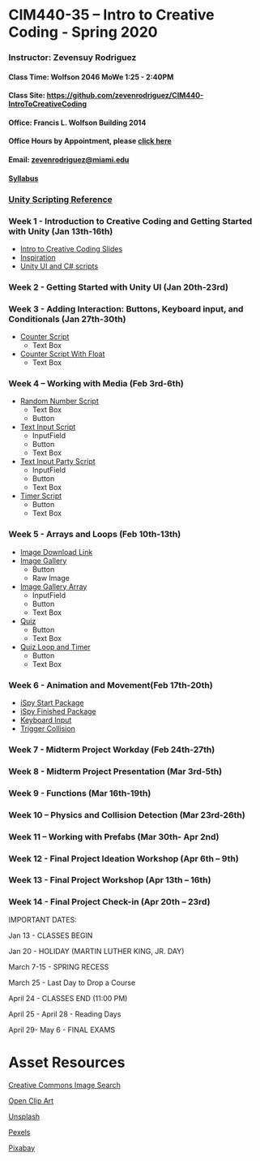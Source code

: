 # CIM440-35 – Intro to Creative Coding - Spring 2020  

### Instructor: Zevensuy Rodriguez
#### Class Time: Wolfson 2046 MoWe 1:25 - 2:40PM
#### Class Site: https://github.com/zevenrodriguez/CIM440-IntroToCreativeCoding
#### Office: Francis L. Wolfson Building 2014
#### Office Hours by Appointment, please [click here](https://outlook.office365.com/owa/calendar/OfficeHours@miamiedu.onmicrosoft.com/bookings/)
#### Email: zevenrodriguez@miami.edu
#### [Syllabus](CIM440-IntrotoCreativeCoding-General.pdf)

### [Unity Scripting Reference](https://docs.unity3d.com/2019.2/Documentation/ScriptReference/index.html)

### Week 1 - Introduction to Creative Coding and Getting Started with Unity (Jan 13th-16th)

* [Intro to Creative Coding Slides](https://docs.google.com/presentation/d/1JOyKlBnO07jWDOI2GCSGj7Qi4ifHQrrECOa8ZJdVJA8/edit?usp=sharing)
* [Inspiration](inspiration.md)
* [Unity UI and C# scripts](https://docs.google.com/presentation/d/1p4PsdqcDyNW-75JJrLv6wtzsfHaFDP6hFd_TB3zaaOo/edit?usp=sharing)

### Week 2 - Getting Started with Unity UI (Jan 20th-23rd)

### Week 3 - Adding Interaction: Buttons, Keyboard input, and Conditionals (Jan 27th-30th)

* [Counter Script](/examples/CC-GettingStarted/Assets/script/exampleScripts/counterscript.cs)
  * Text Box
* [Counter Script With Float](/examples/CC-GettingStarted/Assets/script/exampleScripts/counterfloatscript.cs)
  * Text Box

### Week 4 – Working with Media (Feb 3rd-6th)

* [Random Number Script](/examples/CC-GettingStarted/Assets/script/exampleScripts/randomnumber.cs)
  * Text Box
  * Button
* [Text Input Script](/examples/CC-GettingStarted/Assets/script/exampleScripts/entertext.cs)
  * InputField
  * Button
  * Text Box
* [Text Input Party Script](/examples/CC-GettingStarted/Assets/script/exampleScripts/inputpartyscript.cs)
  * InputField
  * Button
  * Text Box  
* [Timer Script](/examples/CC-GettingStarted/Assets/script/exampleScripts/timerScript.cs)
  * Button
  * Text Box

### Week 5 - Arrays and Loops (Feb 10th-13th)
* [Image Download Link](https://github.com/zevenrodriguez/CIM440-IntroToCreativeCoding/raw/master/examples/CC-GettingStarted/Assets/images.zip)
* [Image Gallery](/examples/CC-GettingStarted/Assets/script/exampleScripts/imagegalleryScript.cs)
  * Button
  * Raw Image
* [Image Gallery Array](/examples/CC-GettingStarted/Assets/script/exampleScripts/imagegalleryarrayScript.cs)
  * InputField
  * Button
  * Text Box
* [Quiz](/examples/CC-GettingStarted/Assets/script/exampleScripts/quizscript.cs)
  * Button
  * Text Box
* [Quiz Loop and Timer](/examples/CC-GettingStarted/Assets/script/exampleScripts/quizloopscript.cs)
  * Button
  * Text Box
### Week 6 - Animation and Movement(Feb 17th-20th)

* [iSpy Start Package](https://github.com/zevenrodriguez/CIM440-IntroToCreativeCoding/blob/master/examples/ispyprojectstart.unitypackage)
* [iSpy Finished Package](https://github.com/zevenrodriguez/CIM440-IntroToCreativeCoding/blob/master/examples/ispyproject.unitypackage)
* [Keyboard Input](https://github.com/zevenrodriguez/CIM440-IntroToCreativeCoding/blob/master/examples/CC-GettingStarted/Assets/script/exampleScripts/ispykeyboardScript.cs)
* [Trigger Collision](https://github.com/zevenrodriguez/CIM440-IntroToCreativeCoding/blob/master/examples/CC-GettingStarted/Assets/script/exampleScripts/ispycollision.cs)

### Week 7 - Midterm Project Workday (Feb 24th-27th)

### Week 8 - Midterm Project Presentation (Mar 3rd-5th)

### Week 9 - Functions (Mar 16th-19th)

### Week 10 – Physics and Collision Detection (Mar 23rd-26th)

### Week 11 – Working with Prefabs (Mar 30th- Apr 2nd)

### Week 12 - Final Project Ideation Workshop (Apr 6th – 9th)

### Week 13 - Final Project Workshop (Apr 13th – 16th)

### Week 14 - Final Project Check-in (Apr 20th – 23rd)


IMPORTANT DATES:

Jan 13 - CLASSES BEGIN

Jan 20 - HOLIDAY (MARTIN LUTHER KING, JR. DAY)

March 7-15 - SPRING RECESS

March 25 - Last Day to Drop a Course

April 24 - CLASSES END  (11:00 PM)

April 25 - April 28 - Reading Days

April 29- May 6 - FINAL EXAMS




# Asset Resources

[Creative Commons Image Search](https://ccsearch.creativecommons.org/)

[Open Clip Art](https://openclipart.org/)

[Unsplash](https://unsplash.com/)

[Pexels](https://www.pexels.com/)

[Pixabay](https://pixabay.com/)
